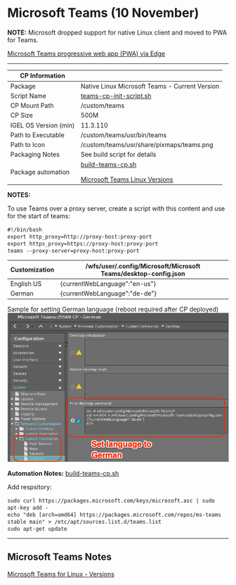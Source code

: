 # Microsoft Teams (10 November)

**NOTE:** Microsoft dropped support for native Linux client and moved to PWA for Teams.

[Microsoft Teams progressive web app (PWA) via Edge](https://igel-community.github.io/IGEL-Docs-v02/Docs/HOWTO-Microsoft-Teams-Optimization/)

---------

|  CP Information |            |
|-----------------|------------|
| Package | Native Linux Microsoft Teams - Current Version |
| Script Name | [teams-cp-init-script.sh](build/teams-cp-init-script.sh) |
| CP Mount Path | /custom/teams |
| CP Size | 500M |
| IGEL OS Version (min) | 11.3.110 |
| Path to Executable | /custom/teams/usr/bin/teams |
| Path to Icon | /custom/teams/usr/share/pixmaps/teams.png |
| Packaging Notes | See build script for details |
| Package automation | [build-teams-cp.sh](build/build-teams-cp.sh) <br /><br />[Microsoft Teams Linux Versions](https://packages.microsoft.com/repos/ms-teams/pool/main/t/teams/) |

**NOTES:**

To use Teams over a proxy server, create a script with this content and use for the start of teams:

```
#!/bin/bash
export http_proxy=http://proxy-host:proxy-port
export https_proxy=https://proxy-host:proxy-port
teams --proxy-server=proxy-host:proxy-port
  ```

| Customization | /wfs/user/.config/Microsoft/Microsoft Teams/desktop-config.json |
|---------------|----------------------- |
| English US | {currentWebLanguage":"en-us"} |
| German | {currentWebLanguage":"de-de"} |

Sample for setting German language (reboot required after CP deployed)
![desktop-config.json language German](build/teams-desktop-config-json-lang-german.png)

**Automation Notes:** [build-teams-cp.sh](build/build-teams-cp.sh)

Add respsitory:

```{add-respsitory}
sudo curl https://packages.microsoft.com/keys/microsoft.asc | sudo apt-key add -
echo "deb [arch=amd64] https://packages.microsoft.com/repos/ms-teams stable main" > /etc/apt/sources.list.d/teams.list
sudo apt-get update
   ```

-------

## Microsoft Teams Notes

[Microsoft Teams for Linux - Versions](https://packages.microsoft.com/repos/ms-teams/pool/main/t/teams/)
